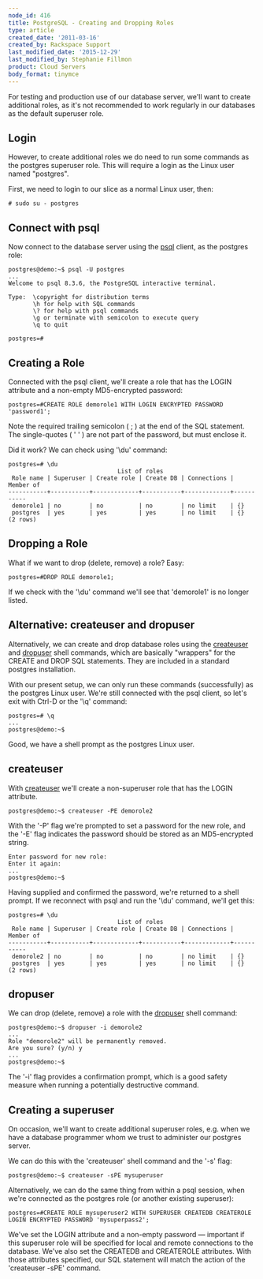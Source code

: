 ```yaml
---
node_id: 416
title: PostgreSQL - Creating and Dropping Roles
type: article
created_date: '2011-03-16'
created_by: Rackspace Support
last_modified_date: '2015-12-29'
last_modified_by: Stephanie Fillmon
product: Cloud Servers
body_format: tinymce
---
```


For testing and production use of our database server, we'll want to
create additional roles, as it's not recommended to work regularly in
our databases as the default superuser role.



<span class="mw-headline">Login </span>
---------------------------------------

However, to create additional roles we do need to run some commands as
the postgres superuser role. This will require a login as the Linux user
named "postgres".

First, we need to login to our slice as a normal Linux user, then:


    # sudo su - postgres



<span class="mw-headline">Connect with psql </span>
---------------------------------------------------

Now connect to the database server using the
[psql](http://www.postgresql.org/docs/8.3/static/app-psql.html "http://www.postgresql.org/docs/8.3/static/app-psql.html")
client, as the postgres role:


    postgres@demo:~$ psql -U postgres
    ...
    Welcome to psql 8.3.6, the PostgreSQL interactive terminal.

    Type:  \copyright for distribution terms
           \h for help with SQL commands
           \? for help with psql commands
           \g or terminate with semicolon to execute query
           \q to quit

    postgres=#



<span class="mw-headline">Creating a Role </span>
-------------------------------------------------

Connected with the psql client, we'll create a role that has the LOGIN
attribute and a non-empty MD5-encrypted password:


    postgres=#CREATE ROLE demorole1 WITH LOGIN ENCRYPTED PASSWORD 'password1';

Note the required trailing semicolon ( ; ) at the end of the SQL
statement. The single-quotes ( ' ' ) are not part of the password, but
must enclose it.

Did it work? We can check using '\\du' command:


    postgres=# \du
                                   List of roles
     Role name | Superuser | Create role | Create DB | Connections | Member of
    -----------+-----------+-------------+-----------+-------------+-----------
     demorole1 | no        | no          | no        | no limit    | {}
     postgres  | yes       | yes         | yes       | no limit    | {}
    (2 rows)



<span class="mw-headline">Dropping a Role </span>
-------------------------------------------------

What if we want to drop (delete, remove) a role? Easy:


    postgres=#DROP ROLE demorole1;

If we check with the '\\du' command we'll see that 'demorole1' is no
longer listed.



<span class="mw-headline">Alternative: createuser and dropuser </span>
----------------------------------------------------------------------

Alternatively, we can create and drop database roles using the
[createuser](http://www.postgresql.org/docs/8.3/static/app-createuser.html "http://www.postgresql.org/docs/8.3/static/app-createuser.html")
and
[dropuser](http://www.postgresql.org/docs/8.3/static/app-dropuser.html "http://www.postgresql.org/docs/8.3/static/app-dropuser.html")
shell commands, which are basically "wrappers" for the CREATE and DROP
SQL statements. They are included in a standard postgres installation.

With our present setup, we can only run these commands (successfully) as
the postgres Linux user. We're still connected with the psql client, so
let's exit with Ctrl-D or the '\\q' command:


    postgres=# \q
    ...
    postgres@demo:~$

Good, we have a shell prompt as the postgres Linux user.



<span class="mw-headline">createuser </span>
--------------------------------------------

With
[createuser](http://www.postgresql.org/docs/8.3/static/app-createuser.html "http://www.postgresql.org/docs/8.3/static/app-createuser.html")
we'll create a non-superuser role that has the LOGIN attribute.


    postgres@demo:~$ createuser -PE demorole2

With the '-P' flag we're prompted to set a password for the new role,
and the '-E' flag indicates the password should be stored as an
MD5-encrypted string.


    Enter password for new role:
    Enter it again:
    ...
    postgres@demo:~$

Having supplied and confirmed the password, we're returned to a shell
prompt. If we reconnect with psql and run the '\\du' command, we'll get
this:


    postgres=# \du
                                   List of roles
     Role name | Superuser | Create role | Create DB | Connections | Member of
    -----------+-----------+-------------+-----------+-------------+-----------
     demorole2 | no        | no          | no        | no limit    | {}
     postgres  | yes       | yes         | yes       | no limit    | {}
    (2 rows)



<span class="mw-headline">dropuser </span>
------------------------------------------

We can drop (delete, remove) a role with the
[dropuser](http://www.postgresql.org/docs/8.3/static/app-dropuser.html "http://www.postgresql.org/docs/8.3/static/app-dropuser.html")
shell command:


    postgres@demo:~$ dropuser -i demorole2
    ...
    Role "demorole2" will be permanently removed.
    Are you sure? (y/n) y
    ...
    postgres@demo:~$

The '-i' flag provides a confirmation prompt, which is a good safety
measure when running a potentially destructive command.



<span class="mw-headline">Creating a superuser </span>
------------------------------------------------------

On occasion, we'll want to create additional superuser roles, e.g. when
we have a database programmer whom we trust to administer our postgres
server.

We can do this with the 'createuser' shell command and the '-s' flag:


    postgres@demo:~$ createuser -sPE mysuperuser

Alternatively, we can do the same thing from within a psql session, when
we're connected as the postgres role (or another existing superuser):


    postgres=#CREATE ROLE mysuperuser2 WITH SUPERUSER CREATEDB CREATEROLE LOGIN ENCRYPTED PASSWORD 'mysuperpass2';

We've set the LOGIN attribute and a non-empty password &mdash; important if
this superuser role will be specified for local and remote connections
to the database. We've also set the CREATEDB and CREATEROLE attributes.
With those attributes specified, our SQL statement will match the action
of the 'createuser -sPE' command.

